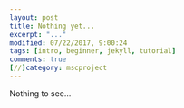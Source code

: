```yaml
---
layout: post
title: Nothing yet...
excerpt: "..."
modified: 07/22/2017, 9:00:24
tags: [intro, beginner, jekyll, tutorial]
comments: true
[//]category: mscproject
---
```


Nothing to see...
